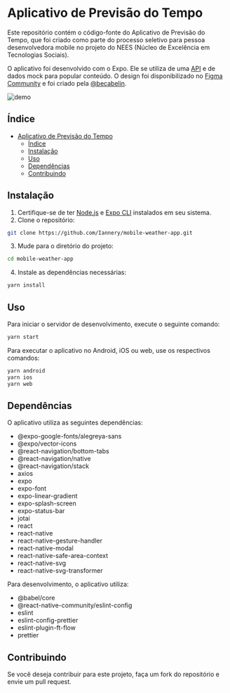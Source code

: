 # Aplicativo de Previsão do Tempo

Este repositório contém o código-fonte do Aplicativo de Previsão do Tempo, que foi criado como parte do processo seletivo para pessoa desenvolvedora mobile no projeto do NEES (Núcleo de Excelência em Tecnologias Sociais).

O aplicativo foi desenvolvido com o Expo. Ele se utiliza de uma [API](https://api.hgbrasil.com/weather) e de dados mock para popular conteúdo. O design foi disponibilizado no [Figma Community](https://www.figma.com/community/file/1158928016905524023) e foi criado pela [@becabelin](https://www.figma.com/@becabelin).

![demo](https://media.giphy.com/media/OG4jLM0tYsLxWgx0E2/giphy.gif)

## Índice

- [Aplicativo de Previsão do Tempo](#aplicativo-de-previsão-do-tempo)
  - [Índice](#índice)
  - [Instalação](#instalação)
  - [Uso](#uso)
  - [Dependências](#dependências)
  - [Contribuindo](#contribuindo)

## Instalação

1. Certifique-se de ter [Node.js](https://nodejs.org/) e [Expo CLI](https://docs.expo.io/workflow/expo-cli/) instalados em seu sistema.
2. Clone o repositório:

```bash
git clone https://github.com/Iannery/mobile-weather-app.git
```

3. Mude para o diretório do projeto:

```bash
cd mobile-weather-app
```

4. Instale as dependências necessárias:

```bash
yarn install
```

## Uso

Para iniciar o servidor de desenvolvimento, execute o seguinte comando:

```bash
yarn start
```

Para executar o aplicativo no Android, iOS ou web, use os respectivos comandos:

```bash
yarn android
yarn ios
yarn web
```

## Dependências

O aplicativo utiliza as seguintes dependências:

- @expo-google-fonts/alegreya-sans
- @expo/vector-icons
- @react-navigation/bottom-tabs
- @react-navigation/native
- @react-navigation/stack
- axios
- expo
- expo-font
- expo-linear-gradient
- expo-splash-screen
- expo-status-bar
- jotai
- react
- react-native
- react-native-gesture-handler
- react-native-modal
- react-native-safe-area-context
- react-native-svg
- react-native-svg-transformer

Para desenvolvimento, o aplicativo utiliza:

- @babel/core
- @react-native-community/eslint-config
- eslint
- eslint-config-prettier
- eslint-plugin-ft-flow
- prettier

## Contribuindo

Se você deseja contribuir para este projeto, faça um fork do repositório e envie um pull request.
